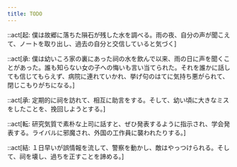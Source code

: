 ```yaml
---
title: TODO
---
```


::act[起: 僕は故郷に落ちた隕石が残した水を調べる。雨の夜、自分の声が聞こえて、ノートを取り出し、過去の自分と交信していると気づく]

::act[承: 僕は幼いころ家の裏にあった祠の水を飲んで以来、雨の日に声を聞くことがあった。誰も知らない女の子への悔いも言い当てられた。それを誰かに話しても信じてもらえず、病院に連れていかれ、挙げ句のはてに気持ち悪がられて、閉じこもりがちになる。]

::act[承: 定期的に祠を訪れて、相互に助言をする。そして、幼い頃に大きなミスをしたことを、挽回しようとする。]

::act[転: 研究気質で素朴な上司に話すと、ぜひ発表するように指示され、学会発表する。ライバルに邪魔され、外国の工作員に襲われたりする。]

::act[結: １日早いが誤情報を流して、警察を動かし、敵はやっつけられる。そして、祠を壊し、過ちを正すことを諦める。]
